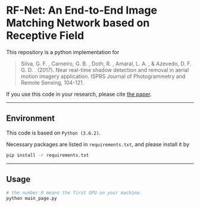 # RF-Net: An End-to-End Image Matching Network based on Receptive Field

This repository is a python implementation for

> Silva, G. F. , Carneiro, G. B. , Doth, R. , Amaral, L. A. , & Azevedo, D. F. G. D. . (2017). Near real-time shadow detection and removal in aerial motion imagery application. ISPRS Journal of Photogrammetry and Remote Sensing, 104-121.

If you use this code in your research, please cite [the paper](https://www.sciencedirect.com/science/article/abs/pii/S0924271617302253).

---

## Environment

This code is based on `Python (3.6.2)`.

Necessary packages are listed in `requirements.txt`, and please install it by

```bash
pip install -r requirements.txt
```

---

## Usage

```bash
# the number 0 means the first GPU on your machine.
python main_page.py
```
